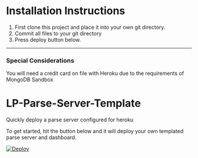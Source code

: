 # Installation Instructions
1. First clone this project and place it into your own git directory. 
2. Commit all files to your git directory
3. Press deploy button below.  

***
### Special Considerations
You will need a credit card on file with Heroku due to the requirements of MongoDB Sandbox

# LP-Parse-Server-Template
Quickly deploy a parse server configured for heroku

To get started, hit the button below and it will deploy your own templated parse server and dashboard.

[![Deploy](https://www.herokucdn.com/deploy/button.png)](https://heroku.com/deploy)
